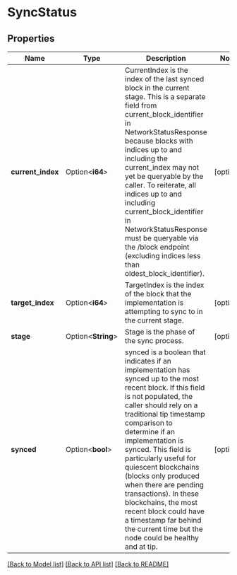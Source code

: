 # SyncStatus

## Properties

Name | Type | Description | Notes
------------ | ------------- | ------------- | -------------
**current_index** | Option<**i64**> | CurrentIndex is the index of the last synced block in the current stage.  This is a separate field from current_block_identifier in NetworkStatusResponse because blocks with indices up to and including the current_index may not yet be queryable by the caller. To reiterate, all indices up to and including current_block_identifier in NetworkStatusResponse must be queryable via the /block endpoint (excluding indices less than oldest_block_identifier).  | [optional]
**target_index** | Option<**i64**> | TargetIndex is the index of the block that the implementation is attempting to sync to in the current stage.  | [optional]
**stage** | Option<**String**> | Stage is the phase of the sync process.  | [optional]
**synced** | Option<**bool**> | synced is a boolean that indicates if an implementation has synced up to the most recent block. If this field is not populated, the caller should rely on a traditional tip timestamp comparison to determine if an implementation is synced.  This field is particularly useful for quiescent blockchains (blocks only produced when there are pending transactions). In these blockchains, the most recent block could have a timestamp far behind the current time but the node could be healthy and at tip.  | [optional]

[[Back to Model list]](../README.md#documentation-for-models) [[Back to API list]](../README.md#documentation-for-api-endpoints) [[Back to README]](../README.md)


